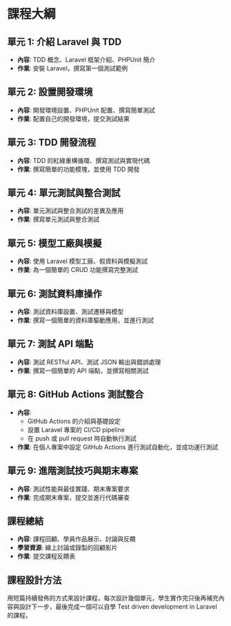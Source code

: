 # 課程大綱

## 單元 1: 介紹 Laravel 與 TDD

- **內容**: TDD 概念、Laravel 框架介紹、PHPUnit 簡介
- **作業**: 安裝 Laravel，撰寫第一個測試範例

## 單元 2: 設置開發環境

- **內容**: 開發環境設置、PHPUnit 配置、撰寫簡單測試
- **作業**: 配置自己的開發環境，提交測試結果

## 單元 3: TDD 開發流程

- **內容**: TDD 的紅綠重構循環、撰寫測試與實現代碼
- **作業**: 撰寫簡單的功能模塊，並使用 TDD 開發

## 單元 4: 單元測試與整合測試

- **內容**: 單元測試與整合測試的差異及應用
- **作業**: 撰寫單元測試與整合測試

## 單元 5: 模型工廠與模擬

- **內容**: 使用 Laravel 模型工廠、假資料與模擬測試
- **作業**: 為一個簡單的 CRUD 功能撰寫完整測試

## 單元 6: 測試資料庫操作

- **內容**: 測試資料庫設置、測試遷移與模型
- **作業**: 撰寫一個簡單的資料庫驅動應用，並進行測試

## 單元 7: 測試 API 端點

- **內容**: 測試 RESTful API、測試 JSON 輸出與錯誤處理
- **作業**: 撰寫一個簡單的 API 端點，並撰寫相關測試

## 單元 8: GitHub Actions 測試整合

- **內容**:
  - GitHub Actions 的介紹與基礎設定
  - 設置 Laravel 專案的 CI/CD pipeline
  - 在 push 或 pull request 時自動執行測試
- **作業**: 在個人專案中設定 GitHub Actions 進行測試自動化，並成功運行測試

## 單元 9: 進階測試技巧與期末專案

- **內容**: 測試性能與最佳實踐、期末專案要求
- **作業**: 完成期末專案，提交並進行代碼審查

## 課程總結

- **內容**: 課程回顧、學員作品展示、討論與反饋
- **學習資源**: 線上討論或錄製的回顧影片
- **作業**: 提交課程反饋表

## 課程設計方法

用短篇持續發佈的方式來設計課程，每次設計幾個單元，學生實作完只後再補充內容與設計下一步，最後完成一個可以自學 Test driven development in Laravel 的課程。
